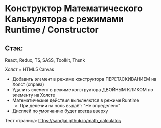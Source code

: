 # Конструктор Математического Калькулятора с режимами Runtime / Constructor

## Стэк:

React, Redux, TS, SASS, Toolkit, Thunk

Холст = HTML5 Canvas

- Добавить элемент в режиме конструктора ПЕРЕТАСКИВАНИЕМ на Холст (справа)
- Удалить элемент в режиме конструктора ДВОЙНЫМ КЛИКОМ по элементу на Холсте
- Математические действия выполняются в режиме Runtime
  - При делении на ноль выдаёт: "Не определено"
- Дисплей по умолчанию будет всегда вверху

Тест страница:
https://sandjai.github.io/math_calculator/
